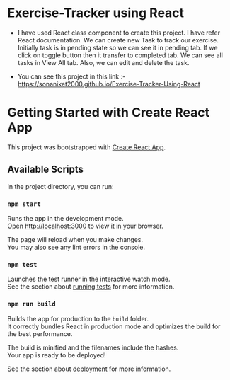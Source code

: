 
# Exercise-Tracker using React
- I have used React class component to create this project. I have refer React documentation. We can create new Task to track our exercise. Initially task is in pending state so we can see it in pending tab. If we click on toggle button then it transfer to completed tab. We can see all tasks in View All tab. Also, we can edit and delete the task.

- You can see this project in this link :- https://sonaniket2000.github.io/Exercise-Tracker-Using-React


# Getting Started with Create React App

This project was bootstrapped with [Create React App](https://github.com/facebook/create-react-app).

## Available Scripts

In the project directory, you can run:

### `npm start`

Runs the app in the development mode.\
Open [http://localhost:3000](http://localhost:3000) to view it in your browser.

The page will reload when you make changes.\
You may also see any lint errors in the console.

### `npm test`

Launches the test runner in the interactive watch mode.\
See the section about [running tests](https://facebook.github.io/create-react-app/docs/running-tests) for more information.

### `npm run build`

Builds the app for production to the `build` folder.\
It correctly bundles React in production mode and optimizes the build for the best performance.

The build is minified and the filenames include the hashes.\
Your app is ready to be deployed!

See the section about [deployment](https://facebook.github.io/create-react-app/docs/deployment) for more information.



